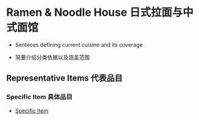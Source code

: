 # Ramen & Noodle House 日式拉面与中式面馆

- Senteces defining current cuisine and its coverage

- 简要介绍分类依据以及涵盖范围

## Representative Items 代表品目

### Specific Item 具体品目

- [Specific Item](Template_PixCuisineBranch/Template_item.jpg)
